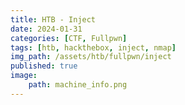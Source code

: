 ```yaml
---
title: HTB - Inject
date: 2024-01-31
categories: [CTF, Fullpwn]
tags: [htb, hackthebox, inject, nmap]
img_path: /assets/htb/fullpwn/inject
published: true
image:
    path: machine_info.png
---
```


